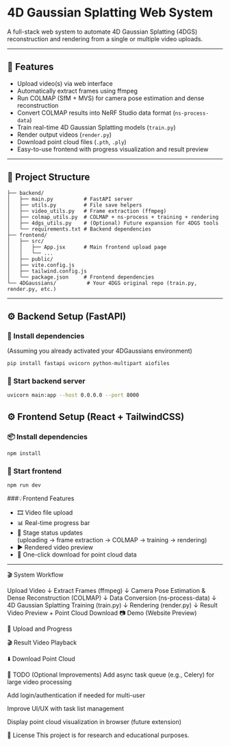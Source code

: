 # 4D Gaussian Splatting Web System

A full-stack web system to automate 4D Gaussian Splatting (4DGS) reconstruction and rendering from a single or multiple video uploads.

---

## 🚀 Features

- Upload video(s) via web interface
- Automatically extract frames using ffmpeg
- Run COLMAP (SfM + MVS) for camera pose estimation and dense reconstruction
- Convert COLMAP results into NeRF Studio data format (`ns-process-data`)
- Train real-time 4D Gaussian Splatting models (`train.py`)
- Render output videos (`render.py`)
- Download point cloud files (`.pth`, `.ply`)
- Easy-to-use frontend with progress visualization and result preview

---

## 📂 Project Structure

```
├── backend/
│   ├── main.py          # FastAPI server
│   ├── utils.py         # File save helpers
│   ├── video_utils.py   # Frame extraction (ffmpeg)
│   ├── colmap_utils.py  # COLMAP + ns-process + training + rendering
│   ├── 4dgs_utils.py    # (Optional) Future expansion for 4DGS tools
│   └── requirements.txt # Backend dependencies
├── frontend/
│   ├── src/
│   │   ├── App.jsx      # Main frontend upload page
│   │   └── ...
│   ├── public/
│   ├── vite.config.js
│   ├── tailwind.config.js
│   └── package.json     # Frontend dependencies
└── 4DGaussians/          # Your 4DGS original repo (train.py, render.py, etc.)
```

---

## ⚙️ Backend Setup (FastAPI)

### 🔧 Install dependencies
(Assuming you already activated your 4DGaussians environment)

```bash
pip install fastapi uvicorn python-multipart aiofiles
```
### 🚀 Start backend server

```bash
uvicorn main:app --host 0.0.0.0 --port 8000
```

## ⚙️ Frontend Setup (React + TailwindCSS)
### 📦 Install dependencies

```bash
npm install
```
### 🚀 Start frontend

```bash
npm run dev
```
###💡Frontend Features

- 🎞️ Video file upload  
- 📊 Real-time progress bar  
- 📶 Stage status updates  
  (uploading → frame extraction → COLMAP → training → rendering)  
- ▶️ Rendered video preview  
- 📁 One-click download for point cloud data

---

🎬 System Workflow

Upload Video
    ↓
Extract Frames (ffmpeg)
    ↓
Camera Pose Estimation & Dense Reconstruction (COLMAP)
    ↓
Data Conversion (ns-process-data)
    ↓
4D Gaussian Splatting Training (train.py)
    ↓
Rendering (render.py)
    ↓
Result Video Preview + Point Cloud Download
📷 Demo (Website Preview)
<!-- 放你網站截圖這邊，建議截圖放在 /images/ 資料夾 -->
🎥 Upload and Progress

🎬 Result Video Playback

⬇️ Download Point Cloud

🧠 TODO (Optional Improvements)
Add async task queue (e.g., Celery) for large video processing

Add login/authentication if needed for multi-user

Improve UI/UX with task list management

Display point cloud visualization in browser (future extension)

📄 License
This project is for research and educational purposes.
